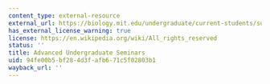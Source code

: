 ```yaml
---
content_type: external-resource
external_url: https://biology.mit.edu/undergraduate/current-students/subject-offerings/advanced-undergraduate-seminars/
has_external_license_warning: true
license: https://en.wikipedia.org/wiki/All_rights_reserved
status: ''
title: Advanced Undergraduate Seminars
uid: 94fe00b5-bf28-4d3f-afb6-71c5f02803b1
wayback_url: ''
---
```

